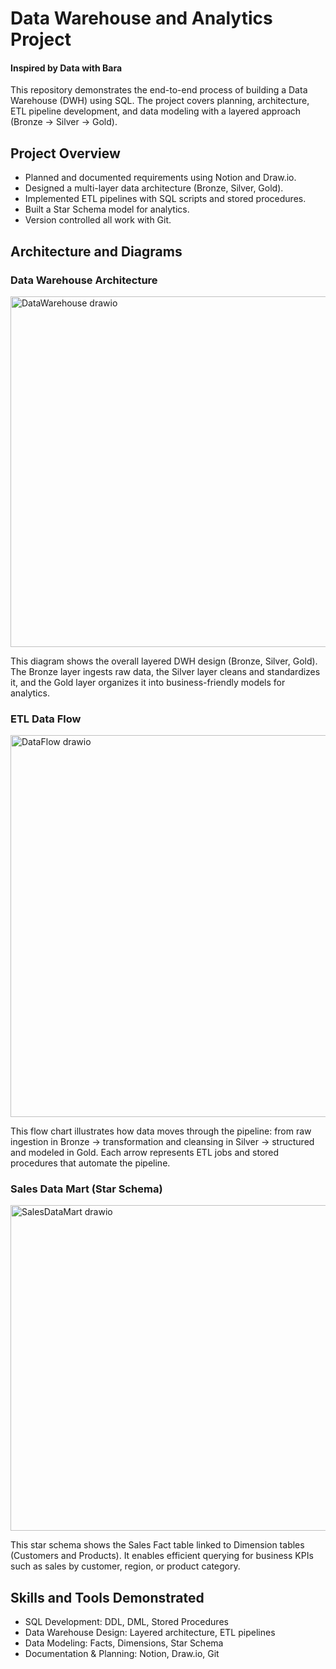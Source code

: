 # Data Warehouse and Analytics Project
#### Inspired by Data with Bara

This repository demonstrates the end-to-end process of building a Data Warehouse (DWH) using SQL. The project covers planning, architecture, ETL pipeline development, and data modeling with a layered approach (Bronze → Silver → Gold).

## Project Overview
+ Planned and documented requirements using Notion and Draw.io.
+ Designed a multi-layer data architecture (Bronze, Silver, Gold).
+ Implemented ETL pipelines with SQL scripts and stored procedures.
+ Built a Star Schema model for analytics.
+ Version controlled all work with Git.

## Architecture and Diagrams
### Data Warehouse Architecture
<p center="align">
  <img width="1051" height="561" alt="DataWarehouse drawio" src="https://github.com/user-attachments/assets/9370ce41-c1da-4f43-9029-abfa83e18755" />
</p>

This diagram shows the overall layered DWH design (Bronze, Silver, Gold). The Bronze layer ingests raw data, the Silver layer cleans and standardizes it, and the Gold layer organizes it into business-friendly models for analytics.

### ETL Data Flow
<p center="align">
  <img width="936" height="611" alt="DataFlow drawio" src="https://github.com/user-attachments/assets/b2d98465-5059-4447-a94e-fe69b41e61cc" />
</p>

This flow chart illustrates how data moves through the pipeline: from raw ingestion in Bronze → transformation and cleansing in Silver → structured and modeled in Gold. Each arrow represents ETL jobs and stored procedures that automate the pipeline.

### Sales Data Mart (Star Schema)
<p center="align">
  <img width="891" height="521" alt="SalesDataMart drawio" src="https://github.com/user-attachments/assets/74f40b77-d4c0-4f30-9f64-688d8453c92d" />
</p>

This star schema shows the Sales Fact table linked to Dimension tables (Customers and Products). It enables efficient querying for business KPIs such as sales by customer, region, or product category.

## Skills and Tools Demonstrated
+ SQL Development: DDL, DML, Stored Procedures
+ Data Warehouse Design: Layered architecture, ETL pipelines
+ Data Modeling: Facts, Dimensions, Star Schema
+ Documentation & Planning: Notion, Draw.io, Git

